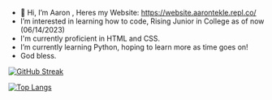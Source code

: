 - 👋 Hi, I’m Aaron , Heres my Website: https://website.aarontekle.repl.co/
- I’m interested in learning how to code, Rising Junior in College as of now (06/14/2023)
- I'm currently proficient in HTML and CSS.
- I’m currently learning Python, hoping to learn more as time goes on!
- God bless.

<!---
AaTekle/AaTekle is a ✨ special ✨ repository because its `README.md` (this file) appears on your GitHub profile.
You can click the Preview link to take a look at your changes.
--->
[![GitHub Streak](https://streak-stats.demolab.com/?user=AaTekle)](https://git.io/streak-stats)

[![Top Langs](https://github-readme-stats.vercel.app/api/top-langs/?username=AaTekle)](https://github.com/AaTekle/github-readme-stats)
